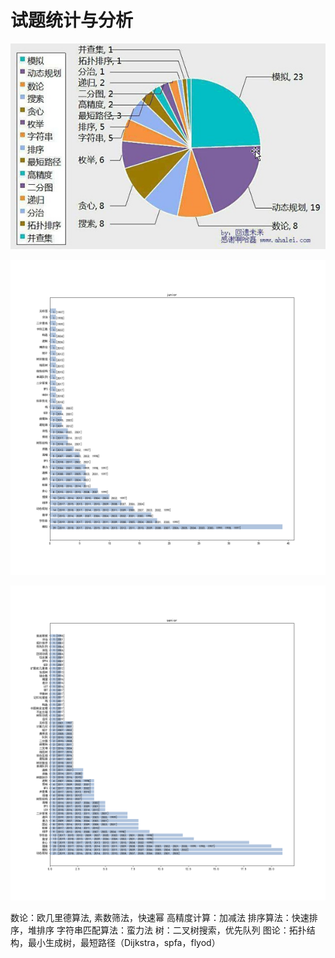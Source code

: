 
# 试题统计与分析

![](images/analysis-01.png)

![](images/analysis-02.png)

![](images/analysis-03.png)

数论：欧几里德算法, 素数筛法，快速幂
  高精度计算：加减法
  排序算法：快速排序，堆排序
  字符串匹配算法：蛮力法
   树：二叉树搜索，优先队列
   图论：拓扑结构，最小生成树，最短路径（Dijkstra，spfa，flyod）

